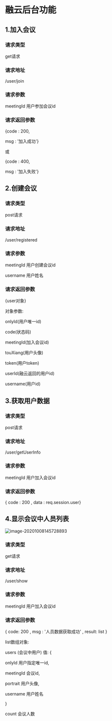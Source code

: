 # 融云后台功能

## 1.加入会议

### 请求类型

get请求

### 请求地址

/user/join

### 请求参数

meetingId   用户参加会议id

### 请求返回参数

{code : 200,

msg : '加入成功'}

或

{code : 400,

msg : '加入失败'}



## 2.创建会议

### 请求类型

post请求

### 请求地址

/user/registered

### 请求参数

meetingId 用户创建会议id

username 用户姓名

### 请求返回参数

{user对象}

对象参数:

onlyId(用户唯一id)

code(状态码)

meetingId(加入会议id)

touXiang(用户头像)

token(用户token)

userId(融云返回的用户id)

username(用户id)



## 3.获取用户数据

### 请求类型

post请求

### 请求地址

/user/getUserInfo

### 请求参数

meetingId 用户加入会议id

### 请求返回参数

{ code : 200 , data : req.session.user}



## 4.显示会议中人员列表

![image-20201008145728893](F:\dev\GitStore\node_rongyun\doc\image-20201008145728893.png)

### 请求类型

get请求

### 请求地址

/user/show

### 请求参数

meetingId 用户加入会议id

### 请求返回参数

{ code: 200 , msg : '人员数据获取成功' , result: list }

list数组对象:

users (会议中用户) 值:   { 

onlyId 用户指定唯一id, 

meetingId 会议id,

portrait 用户头像, 

username 用户姓名

}  

count 会议人数



